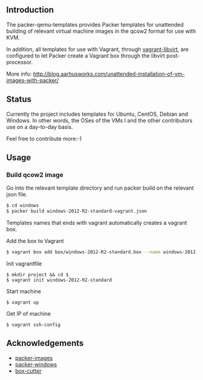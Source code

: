 ## Introduction

The packer-qemu-templates provides Packer templates for unattended building of
relevant virtual machine images in the qcow2 format for use with KVM.

In addition, all templates for use with Vagrant, through [vagrant-libvirt](https://github.com/pradels/vagrant-libvirt), are configured to let Packer create a Vagrant box through the libvirt post-processor. 

More info: http://blog.aarhusworks.com/unattended-installation-of-vm-images-with-packer/

## Status

Currently the project includes templates for Ubuntu, CentOS, Debian and Windows. In other words, the OSes of the VMs I and the other contributors use on a day-to-day basis.

Feel free to contribute more:-) 

## Usage

### Build qcow2 image
Go into the relevant template directory and run packer build on
the relevant json file.

```bash
$ cd windows
$ packer build windows-2012-R2-standard-vagrant.json
```

Templates names that ends with vagrant automatically creates a vagrant box.

Add the box to Vagrant

```bash
$ vagrant box add box/windows-2012-R2-standard.box --name windows-2012-R2-standard
```

Init vagrantfile
```
$ mkdir project && cd $_
$ vagrant init windows-2012-R2-standard
```

Start machine
```
$ vagrant up
```

Get IP of machine
```
$ vagrant ssh-config
```

## Acknowledgements

* [packer-images](https://github.com/opentable/packer-images.git)
* [packer-windows](https://github.com/joefitzgerald/packer-windows)
* [box-cutter](https://github.com/boxcutter/)

